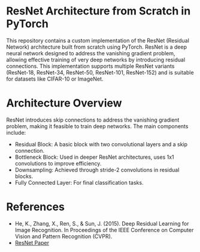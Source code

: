 # ResNet Architecture from Scratch in PyTorch

This repository contains a custom implementation of the ResNet (Residual Network) architecture built from scratch using PyTorch. ResNet is a deep neural network designed to address the vanishing gradient problem, allowing effective training of very deep networks by introducing residual connections. This implementation supports multiple ResNet variants (ResNet-18, ResNet-34, ResNet-50, ResNet-101, ResNet-152) and is suitable for datasets like CIFAR-10 or ImageNet.

# Architecture Overview
ResNet introduces skip connections to address the vanishing gradient problem, making it feasible to train deep networks. The main components include:

- Residual Block: A basic block with two convolutional layers and a skip connection.
- Bottleneck Block: Used in deeper ResNet architectures, uses 1x1 convolutions to improve efficiency.
- Downsampling: Achieved through stride-2 convolutions in residual blocks.
- Fully Connected Layer: For final classification tasks.
  
# References
- He, K., Zhang, X., Ren, S., & Sun, J. (2015). Deep Residual Learning for Image Recognition. In Proceedings of the IEEE Conference on Computer Vision and Pattern Recognition (CVPR).
- [ResNet Paper](https://arxiv.org/abs/1512.03385)
